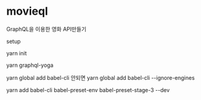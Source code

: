 # movieql

GraphQL을 이용한 영화 API만들기

setup

yarn init

yarn graphql-yoga

yarn global add babel-cli 안되면
yarn global add babel-cli --ignore-engines

yarn add babel-cli babel-preset-env babel-preset-stage-3 --dev
